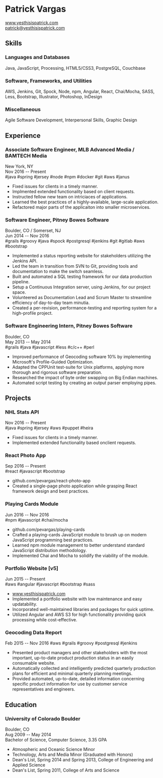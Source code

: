 Patrick Vargas
==============

www.yesthisispatrick.com  
patrick@yesthisispatrick.com

Skills
------

### Languages and Databases ###
Java, JavaScript, Processing, HTML5/CSS3, PostgreSQL, Couchbase

### Software, Frameworks, and Utilities ###
AWS, Jenkins, Git, Spock, Node, npm, Angular, React, Chai/Mocha, SASS, Less, Bootstrap, Illustrator, Photoshop, InDesign

### Miscellaneous ###
Agile Software Development, Interpersonal Skills, Graphic Design

Experience
----------

### Associate Software Engineer, MLB Advanced Media / BAMTECH Media ###
New York, NY  
Nov 2016 -- Present  
#java #spring #jersey #node #npm #docker #git #aws #janus
*   Fixed issues for clients in a timely manner.
*   Implmented extended functionality based on client requests.
*   Instructed fellow new team on intriciaces of applications.
*   Learned the best practices of a highly-available, large-scale application.
*   Refactored major parts of the applicaiton into smaller microservices.

### Software Engineer, Pitney Bowes Software ###
Boulder, CO / Somerset, NJ  
Jun 2014 -- Nov 2016  
#grails #groovy #java #spock #postgresql #jenkins #git #gitlab #aws #bootstrap
*   Implemented a status reporting website for stakeholders utilizing the Jenkins API.
*   Led the team in transition from SVN to Git, providing tools and documentation to make the switch seamless.
*   Built and automated a SQL testing framework for our data production pipeline.
*   Setup a Continuous Integration server, using Jenkins, for our project space.
*   Volunteered as Documentation Lead and Scrum Master to streamline efficiency of day-to-day team minutia.
*   Created a per-revision, performance-testing and reporting system for a high-profile project.

### Software Engineering Intern, Pitney Bowes Software ###
Boulder, CO  
May 2013 -- May 2014  
#grails #java #javascript #less #c/c++ #perl
*   Improved performance of Geocoding software 10% by implementing Microsoft's Profile-Guided Optimization.
*   Adapted the CPPUnit test-suite for Unix platforms, applying more thorough and rigorous software preparation.
*   Researched the impact of byte order swapping on Big Endian machines.
*   Automated script testing by creating an output parser employing pipes.

Projects
--------

### NHL Stats API ###
Nov 2016 -- Present  
#java #spring #jersey #aws #puppet #heira
*   Fixed issues for clients in a timely manner.
*   Implemented extended functionality based onclient requests.

### React Photo App ###
Sep 2016 -- Present  
#react #javascript #bootstrap
*   github.com/pevargas/react-photo-app
*   Created a single-page photo application while grasping React framework design and best practices.

### Playing Cards Module ###
Jun 2016 -- Nov 2016  
#npm #javascript #chai/mocha
*   github.com/pevargas/playing-cards
*   Crafted a playing-cards JavaScript module to brush up on modern JavaScript programming best practices.
*   Learned npm module management to better understand standard JavaScript distribution methodology.
*   Implemented Chai and Mocha to solidify the viability of the module.

### Portfolio Website [v5] ###
Jun 2015 -- Present  
#aws #angular #javascript #bootstrap #sass
*   www.yesthisispatrick.com
*   Implemented a portfolio website with low maintenance and easy updatability.
*   Incorporated well-maintained libraries and packages for quick uptime.
*   Utilized Angular and AWS S3 for high functionality providing quick processing while cost-effective.

### Geocoding Data Report ###
Feb 2015 -- Nov 2016
#aws #grails #groovy #postgresql #jenkins
*   Presented product managers and other stakeholders with the most important, up-to-date product production status in an easily consumable website.
*   Automatically collected and intelligently predicted quarterly production plans for efficient and minimal quarterly planning meetings.
*   Provided automated, up-to-date, detailed information concerning specific product information for use by customer service representatives and engineers.

Education
---------

### University of Colorado Boulder ###
Boulder, CO  
Aug 2009 -- May 2014  
Bachelor of Science, Computer Science, 3.35 GPA
*   Atmospheric and Oceanic Science Minor
*   Technology, Arts and Media Minor (Graduated with Honors)
*   Dean's List, Spring 2014 and Spring 2013, College of Engineering and Applied Science
*   Dean's List, Spring 2011, College of Arts and Science
